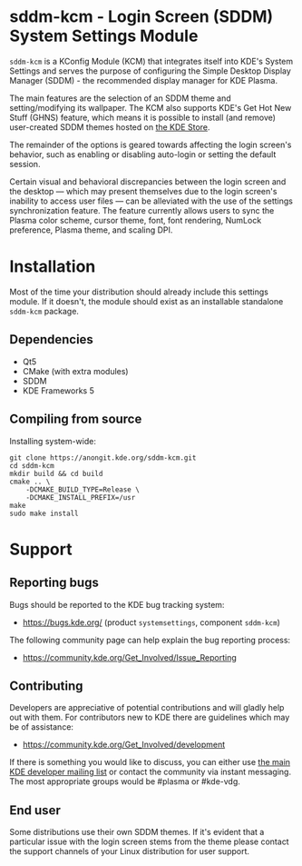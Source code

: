 # sddm-kcm - Login Screen (SDDM) System Settings Module

`sddm-kcm` is a KConfig Module (KCM) that integrates itself into KDE's System Settings and serves the purpose of configuring the Simple Desktop Display Manager (SDDM) - the recommended display manager for KDE Plasma.

The main features are the selection of an SDDM theme and setting/modifying its wallpaper. The KCM also supports KDE's Get Hot New Stuff (GHNS) feature, which  means it is possible to install (and remove) user-created SDDM themes hosted on [the KDE Store](https://store.kde.org/browse/cat/101/).

The remainder of the options is geared towards affecting the login screen's behavior, such as enabling or disabling auto-login or setting the default session.

Certain visual and behavioral discrepancies between the login screen and the desktop — which may present themselves due to the login screen's inability to access user files — can be alleviated with the use of the settings synchronization feature. The feature currently allows users to sync the Plasma color scheme, cursor theme, font, font rendering, NumLock preference, Plasma theme, and scaling DPI.

# Installation

Most of the time your distribution should already include this settings module. If it doesn't, the module should exist as an installable standalone `sddm-kcm` package.

## Dependencies
* Qt5
* CMake (with extra modules)
* SDDM
* KDE Frameworks 5

## Compiling from source
Installing system-wide:

```
git clone https://anongit.kde.org/sddm-kcm.git
cd sddm-kcm
mkdir build && cd build
cmake .. \
    -DCMAKE_BUILD_TYPE=Release \
    -DCMAKE_INSTALL_PREFIX=/usr
make
sudo make install
```

# Support
## Reporting bugs
Bugs should be reported to the KDE bug tracking system:

* https://bugs.kde.org/ (product `systemsettings`, component `sddm-kcm`)

The following community page can help explain the bug reporting process:

* https://community.kde.org/Get_Involved/Issue_Reporting

## Contributing
Developers are appreciative of potential contributions and will gladly help out with them. For contributors new to KDE there are guidelines which may be of assistance:

* https://community.kde.org/Get_Involved/development

If there is something you would like to discuss, you can either use [the main KDE developer mailing list](plasma-devel@kde.org) or contact the community via instant messaging. The most appropriate groups would be #plasma or #kde-vdg.

## End user
Some distributions use their own SDDM themes. If it's evident that a particular issue with the login screen stems from the theme please contact the support channels of your Linux distribution for user support.
